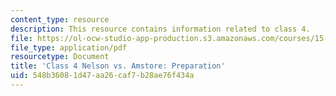 ```yaml
---
content_type: resource
description: This resource contains information related to class 4.
file: https://ol-ocw-studio-app-production.s3.amazonaws.com/courses/15-067-competitive-decision-making-and-negotiation-spring-2011/548b36081d47aa26caf7b28ae76f434a_MIT15_067S11_Cl4_Nel_Am_PR.pdf
file_type: application/pdf
resourcetype: Document
title: 'Class 4 Nelson vs. Amstore: Preparation'
uid: 548b3608-1d47-aa26-caf7-b28ae76f434a
---
```

